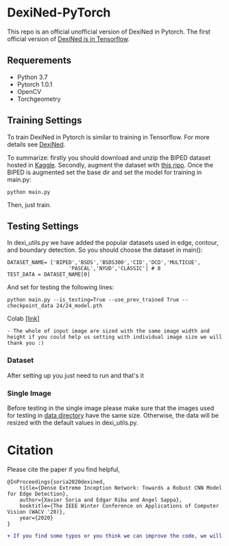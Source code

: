 # DexiNed-PyTorch


This repo is an official unofficial version of DexiNed in Pytorch. The first official version of [DexiNed is in Tensorflow](https://github.com/xavysp/DexiNed).

## Requerements

* Python 3.7
* Pytorch   1.0.1
* OpenCV
* Torchgeometry
## Training Settings
To train DexiNed in Pytorch is similar to training in Tensorflow. For more details see [DexiNed](https://github.com/xavysp/DexiNed/blob/master/README.md).

To summarize: firstly you should download and unzip the BIPED dataset hosted in [Kaggle](https://www.kaggle.com/xavysp/biped). Secondly, augment the dataset with [this ripo](https://github.com/xavysp/MBIPED). Once the BIPED is augmented set the base dir and set the model for training in main.py:

```
python main.py
```
Then, just train.

## Testing Settings
In dexi_utils.py we have added the popular datasets used in edge, contour, and boundary detection. So you should choose the dataset in main():
```
DATASET_NAME= ['BIPED','BSDS','BSDS300','CID','DCD','MULTICUE',
                    'PASCAL','NYUD','CLASSIC'] # 8
TEST_DATA = DATASET_NAME[0]
```
And set for testing the following lines:
```
python main.py --is_testing=True --use_prev_trained True --checkpoint_data 24/24_model.pth
```
Colab [[link]](https://colab.research.google.com/drive/1zeOKkz3f-0vp-WuY-nGgaK50pPegFXpy?usp=sharing)
```
- The whole of input image are sized with the same image width and height if you could help us setting with individual image size we will thank you :)

```

### Dataset

After setting up you just need to run and that's it


### Single Image
 Before testing in the single image please make sure that the images used for testing in [data directory](https://github.com/xavysp/DexiNed-Pytorch/tree/master/data) have the same size. Otherwise, the data will be resized with the default values in dexi_utils.py.  
 
 # Citation
Please cite the paper if you find helpful,
```
@InProceedings{soria2020dexined,
    title={Dense Extreme Inception Network: Towards a Robust CNN Model for Edge Detection},
    author={Xavier Soria and Edgar Riba and Angel Sappa},
    booktitle={The IEEE Winter Conference on Applications of Computer Vision (WACV '20)},
    year={2020}
}
```
```diff
+ If you find some typos or you think we can improve the code, we will appreciate your contribution

```
